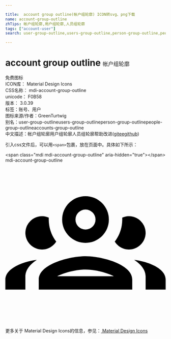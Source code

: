 ```yaml
---

title:  account group outline(帐户组轮廓) ICON转svg、png下载
name: account-group-outline
zhTips: 帐户组轮廓,用户组轮廓,人员组轮廓
tags: ["account-user"]
search: user-group-outline,users-group-outline,person-group-outline,people-group-outline,accounts-group-outline

---
```


# account group outline  <small style="font-size: 60%;font-weight: 100">帐户组轮廓</small>


<div class="detail-page">
<p>
<span><span class="badge-success badge">免费图标</span> </span>
<br/>
<span>
ICON库：
<span class="badge-secondary badge">Material Design Icons</span> 
</span>
<br/>
<span>
CSS名称：
<span class="badge-secondary badge">mdi-account-group-outline</span> 
</span>
<br/>
<span>
unicode：
<span class="badge-secondary badge">F0B58</span> 
<copy-btn content='F0B58' btn-title=""></copy-btn>
<copy-btn :content='String.fromCodePoint(parseInt("F0B58", 16))' btn-title="复制U"></copy-btn>
</span>
<br/>
<span>
版本：
<span class="badge-secondary badge">3.0.39</span> 
</span><br/><span>标签：<span class="badge-light badge"><router-link to="/tags/account-user.html">账号、用户</router-link></span></span>
<br/>
<span>图标来源/作者：<span class="badge-light badge">GreenTurtwig</span></span> 
<br/>
<span>别名：<span class="badge-light badge">user-group-outline</span><span class="badge-light badge">users-group-outline</span><span class="badge-light badge">person-group-outline</span><span class="badge-light badge">people-group-outline</span><span class="badge-light badge">accounts-group-outline</span></span><br/><span class="zh-detail">中文描述：<span class="badge-primary badge">帐户组轮廓</span><span class="badge-primary badge">用户组轮廓</span><span class="badge-primary badge">人员组轮廓</span><span class="help-link"><span>帮助改进</span>(<a href="https://gitee.com/liuwave/icon-helper/edit/master/json/material/account-group-outline.json" target="_blank" rel="noopener noreferrer">gitee</a><a href="https://github.com/liuwave/icon-helper/edit/master/json/material/account-group-outline.json" target="_blank" rel="noopener noreferrer">github</a></span>)</span><br/>
</p>
</div>
<div class="alert alert-dark">
  <i class="mdi mdi-account-group-outline mdi-48px"></i>
  <i class="mdi mdi-account-group-outline mdi-36px"></i>
  <i class="mdi mdi-account-group-outline mdi-24px"></i>
  <i class="mdi mdi-account-group-outline mdi-18px"></i>
</div>
<div>
  <p>引入css文件后，可以用<code>&lt;span&gt;</code>包裹，放在页面中。具体如下所示：    
  </p>
  <div class="alert alert-primary" style="font-size: 14px">
    &lt;span class="mdi mdi-account-group-outline" aria-hidden="true"&gt;&lt;/span&gt;
    <copy-btn content='<span class="mdi mdi-account-group-outline" aria-hidden="true"></span>'></copy-btn>
  </div>
  <div class="alert alert-secondary">
    <i class="mdi mdi-account-group-outline"
    style="font-size: 24px"
    aria-hidden="true"></i> mdi-account-group-outline
    <copy-btn content="mdi-account-group-outline" btn-title="复制图标名称"></copy-btn>
  </div>
</div>
<div id="svg" class="svg-wrap">
<svg xmlns="http://www.w3.org/2000/svg" viewBox="0 0 24 24"><path d="M12,5A3.5,3.5 0 0,0 8.5,8.5A3.5,3.5 0 0,0 12,12A3.5,3.5 0 0,0 15.5,8.5A3.5,3.5 0 0,0 12,5M12,7A1.5,1.5 0 0,1 13.5,8.5A1.5,1.5 0 0,1 12,10A1.5,1.5 0 0,1 10.5,8.5A1.5,1.5 0 0,1 12,7M5.5,8A2.5,2.5 0 0,0 3,10.5C3,11.44 3.53,12.25 4.29,12.68C4.65,12.88 5.06,13 5.5,13C5.94,13 6.35,12.88 6.71,12.68C7.08,12.47 7.39,12.17 7.62,11.81C6.89,10.86 6.5,9.7 6.5,8.5C6.5,8.41 6.5,8.31 6.5,8.22C6.2,8.08 5.86,8 5.5,8M18.5,8C18.14,8 17.8,8.08 17.5,8.22C17.5,8.31 17.5,8.41 17.5,8.5C17.5,9.7 17.11,10.86 16.38,11.81C16.5,12 16.63,12.15 16.78,12.3C16.94,12.45 17.1,12.58 17.29,12.68C17.65,12.88 18.06,13 18.5,13C18.94,13 19.35,12.88 19.71,12.68C20.47,12.25 21,11.44 21,10.5A2.5,2.5 0 0,0 18.5,8M12,14C9.66,14 5,15.17 5,17.5V19H19V17.5C19,15.17 14.34,14 12,14M4.71,14.55C2.78,14.78 0,15.76 0,17.5V19H3V17.07C3,16.06 3.69,15.22 4.71,14.55M19.29,14.55C20.31,15.22 21,16.06 21,17.07V19H24V17.5C24,15.76 21.22,14.78 19.29,14.55M12,16C13.53,16 15.24,16.5 16.23,17H7.77C8.76,16.5 10.47,16 12,16Z" /></svg>
</div>
<detail full-name='mdi-account-group-outline'></detail>
    
<div><p>更多关于 Material Design Icons的信息，参见：<a target="_blank" href="https://iconhelper.cn/material.html"> Material Design Icons</a>
</p></div>
